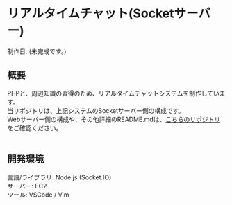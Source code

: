# リアルタイムチャット(Socketサーバー)
制作日: (未完成です。)

## 概要
PHPと、周辺知識の習得のため、リアルタイムチャットシステムを制作しています。<br>
当リポジトリは、上記システムのSocketサーバー側の構成です。<br>
Webサーバー側の構成や、その他詳細のREADME.mdは、[こちらのリポジトリ](https://github.com/H40831/real_time_chat)をご確認ください。<br><br>

## 開発環境
言語/ライブラリ: Node.js (Socket.IO)<br>
サーバー: EC2<br>
ツール: VSCode / Vim<br>
